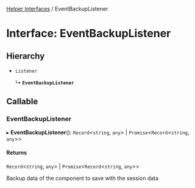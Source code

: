 [Helper Interfaces](../README.md) / EventBackupListener

# Interface: EventBackupListener

## Hierarchy

- `Listener`

  ↳ **`EventBackupListener`**

## Callable

### EventBackupListener

▸ **EventBackupListener**(): `Record`<`string`, `any`\> \| `Promise`<`Record`<`string`, `any`\>\>

#### Returns

`Record`<`string`, `any`\> \| `Promise`<`Record`<`string`, `any`\>\>

Backup data of the component to save with the session data
